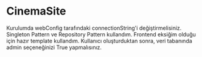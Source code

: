 # CinemaSite
Kurulumda webConfig tarafındaki connectionString'i değiştirmelisiniz.
Singleton Pattern ve Repository Pattern kullandım.
Frontend eksiğim olduğu için hazır template kullandım.
Kullanıcı oluşturduktan sonra, veri tabanında admin seçeneğinizi True yapmalısınız.
